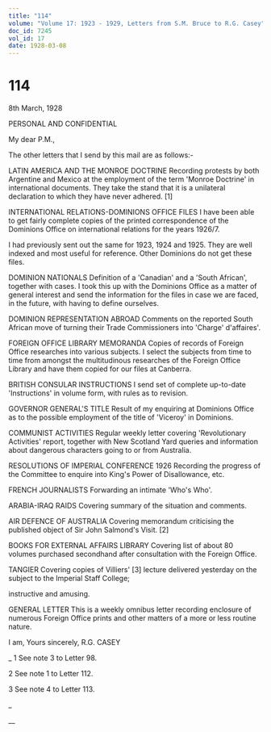 ```yaml
---
title: "114"
volume: "Volume 17: 1923 - 1929, Letters from S.M. Bruce to R.G. Casey"
doc_id: 7245
vol_id: 17
date: 1928-03-08
---
```


# 114

8th March, 1928

PERSONAL AND CONFIDENTIAL

My dear P.M.,

The other letters that I send by this mail are as follows:-

LATIN AMERICA AND THE MONROE DOCTRINE Recording protests by both Argentine and Mexico at the employment of the term 'Monroe Doctrine' in international documents. They take the stand that it is a unilateral declaration to which they have never adhered. [1]

INTERNATIONAL RELATIONS-DOMINIONS OFFICE FILES I have been able to get fairly complete copies of the printed correspondence of the Dominions Office on international relations for the years 1926/7.

I had previously sent out the same for 1923, 1924 and 1925. They are well indexed and most useful for reference. Other Dominions do not get these files.

DOMINION NATIONALS Definition of a 'Canadian' and a 'South African', together with cases. I took this up with the Dominions Office as a matter of general interest and send the information for the files in case we are faced, in the future, with having to define ourselves.

DOMINION REPRESENTATION ABROAD Comments on the reported South African move of turning their Trade Commissioners into 'Charge' d'affaires'.

FOREIGN OFFICE LIBRARY MEMORANDA Copies of records of Foreign Office researches into various subjects. I select the subjects from time to time from amongst the multitudinous researches of the Foreign Office Library and have them copied for our files at Canberra.

BRITISH CONSULAR INSTRUCTIONS I send set of complete up-to-date 'Instructions' in volume form, with rules as to revision.

GOVERNOR GENERAL'S TITLE Result of my enquiring at Dominions Office as to the possible employment of the title of 'Viceroy' in Dominions.

COMMUNIST ACTIVITIES Regular weekly letter covering 'Revolutionary Activities' report, together with New Scotland Yard queries and information about dangerous characters going to or from Australia.

RESOLUTIONS OF IMPERIAL CONFERENCE 1926 Recording the progress of the Committee to enquire into King's Power of Disallowance, etc.

FRENCH JOURNALISTS Forwarding an intimate 'Who's Who'.

ARABIA-IRAQ RAIDS Covering summary of the situation and comments.

AIR DEFENCE OF AUSTRALIA Covering memorandum criticising the published object of Sir John Salmond's Visit. [2]

BOOKS FOR EXTERNAL AFFAIRS LIBRARY Covering list of about 80 volumes purchased secondhand after consultation with the Foreign Office.

TANGIER Covering copies of Villiers' [3] lecture delivered yesterday on the subject to the Imperial Staff College;

instructive and amusing.

GENERAL LETTER This is a weekly omnibus letter recording enclosure of numerous Foreign Office prints and other matters of a more or less routine nature.

I am, Yours sincerely, R.G. CASEY 

_ 1 See note 3 to Letter 98.

2 See note 1 to Letter 112.

3 See note 4 to Letter 113.

_

__
